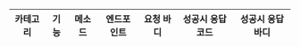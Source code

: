 | 카테고리 | 기능 | 메소드 | 엔드포인트 | 요청 바디 | 성공시 응답 코드 | 성공시 응답 바디 |
|:--------:|:----:|:------:|:----------:|:---------:|:-----------:|:---------------:|